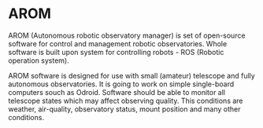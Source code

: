 # AROM

AROM (Autonomous robotic observatory manager) is set of open-source software for control and management robotic observatories. Whole software is built upon system for controlling robots - ROS (Robotic operation system). 

AROM software is designed for use with small (amateur) telescope and fully autonomous observatories. It is going to work on simple single-board computers souch as Odroid. Software should be able to monitor all telescope states which may affect observing quality. This conditions are weather, air-quality, observatory status, mount position and many other conditions.
